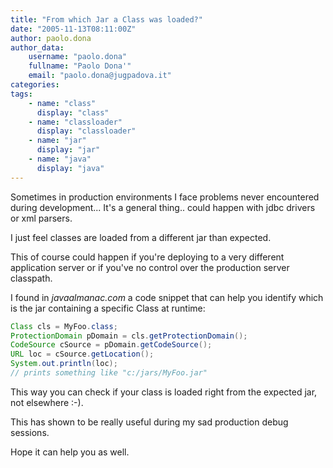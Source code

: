 ```yaml
---
title: "From which Jar a Class was loaded?"
date: "2005-11-13T08:11:00Z"
author: paolo.dona
author_data:
    username: "paolo.dona"
    fullname: "Paolo Dona'"
    email: "paolo.dona@jugpadova.it"
categories:
tags:
    - name: "class"
      display: "class"
    - name: "classloader"
      display: "classloader"
    - name: "jar"
      display: "jar"
    - name: "java"
      display: "java"
---
```

Sometimes in production environments I face problems never encountered during development... It's a general thing.. could happen with jdbc drivers or xml parsers.
 
I just feel classes are loaded from a different jar than expected. 

This of course could happen if you're deploying  to a very different application server or if you've no control over the production server classpath.

I found in _javaalmanac.com_ a code snippet that can help you identify which is the jar containing a specific Class at runtime:
```java
Class cls = MyFoo.class;
ProtectionDomain pDomain = cls.getProtectionDomain();
CodeSource cSource = pDomain.getCodeSource();
URL loc = cSource.getLocation(); 
System.out.println(loc); 
// prints something like "c:/jars/MyFoo.jar"
```

This way you can check if your class is loaded right from the expected jar, not elsewhere :-).
 
This has shown to be really useful during my sad production debug sessions.

Hope it can help you as well.


